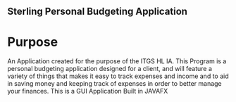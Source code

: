 ## Sterling Personal Budgeting Application

# Purpose
An Application created for the purpose of the ITGS HL IA.
This Program is a personal budgeting application designed for a client, and will feature a variety of things that makes it easy to track expenses and income and to aid in saving money and keeping track of expenses in order to better manage your finances.
This is a GUI Application Built in JAVAFX

